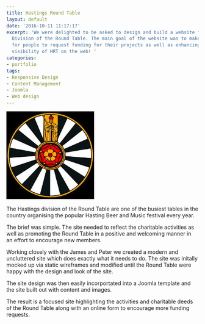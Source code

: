 ```yaml
---
title: Hastings Round Table
layout: default
date: '2016-10-11 11:17:17'
excerpt: 'We were delighted to be asked to design and build a website for the Hastings
  Division of the Round Table. The main goal of the website was to make it easier
  for people to request funding for their projects as well as enhancing the overall
  visibility of HRT on the web! '
categories:
- portfolio
tags:
- Responsive Design
- Content Management
- Joomla
- Web design
---
```


![Round Table Logo](/images/round-table-logo.jpg)

The Hastings division of the Round Table are one of the busiest tables in the country organising the popular Hasting Beer and Music festival every year.

The brief was simple. The site needed to reflect the charitable activities as well as promoting the Round Table in a positive and welcoming manner in an effort to encourage new members.

Working closely with the James and Peter  we created a modern and uncluttered site which does exactly what it needs to do. The site was initally mocked up via static wireframes and modified until the Round Table were happy with the design and look of the site.

The site design was then easily incorportated into a Joomla template and the site built out with content and images.

The result is a focused site highlighting the activities and charitable deeds of the Round Table along with an online form to encourage more funding requests.
